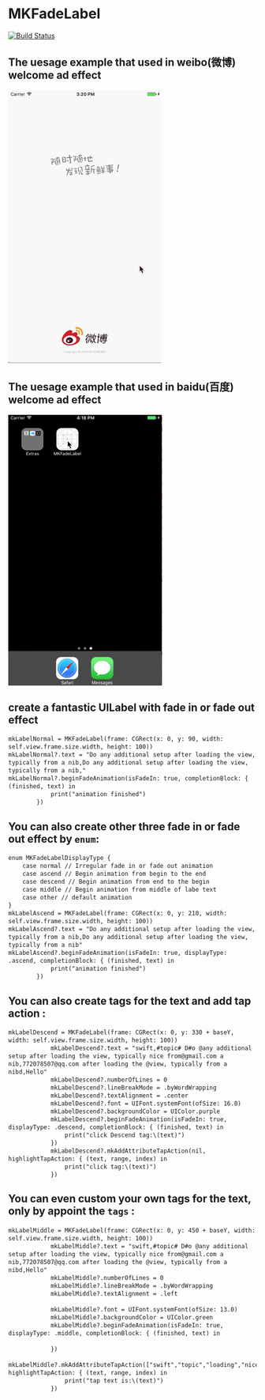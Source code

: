 MKFadeLabel
==============
[![Build Status](https://travis-ci.org/minhechen/MKFadeLabel.svg?branch=master)](https://travis-ci.org/minhechen/MKFadeLabel)

## The uesage example that used in weibo(微博) welcome ad effect
![Baidu](https://github.com/minhechen/MKFadeLabel/blob/master/MKFadeLabel/ScreenShot/weiboExample.gif)

## The uesage example that used in baidu(百度) welcome ad effect
![Weibo](https://github.com/minhechen/MKFadeLabel/blob/master/MKFadeLabel/ScreenShot/baiduExample.gif)

## create a fantastic UILabel with fade in or fade out effect
```
mkLabelNormal = MKFadeLabel(frame: CGRect(x: 0, y: 90, width: self.view.frame.size.width, height: 100))
mkLabelNormal?.text = "Do any additional setup after loading the view, typically from a nib,Do any additional setup after loading the view, typically from a nib,"
mkLabelNormal?.beginFadeAnimation(isFadeIn: true, completionBlock: { (finished, text) in
            print("animation finished")
        })
```

## You can also create other three fade in or fade out effect by ```enum```:
```
enum MKFadeLabelDisplayType {
    case normal // Irregular fade in or fade out animation
    case ascend // Begin animation from begin to the end
    case descend // Begin animation from end to the begin
    case middle // Begin animation from middle of labe text
    case other // default animation
}
mkLabelAscend = MKFadeLabel(frame: CGRect(x: 0, y: 210, width: self.view.frame.size.width, height: 100))
mkLabelAscend?.text = "Do any additional setup after loading the view, typically from a nib,Do any additional setup after loading the view, typically from a nib"
mkLabelAscend?.beginFadeAnimation(isFadeIn: true, displayType: .ascend, completionBlock: { (finished, text) in
            print("animation finished")
        })
```

## You can also create tags for the text and add tap action :
```
mkLabelDescend = MKFadeLabel(frame: CGRect(x: 0, y: 330 + baseY, width: self.view.frame.size.width, height: 100))
            mkLabelDescend?.text = "swift,#topic# D#o @any additional setup after loading the view, typically nice from@gmail.com a nib,772078507@qq.com after loading the @view, typically from a nibd,Hello"
            mkLabelDescend?.numberOfLines = 0
            mkLabelDescend?.lineBreakMode = .byWordWrapping
            mkLabelDescend?.textAlignment = .center
            mkLabelDescend?.font = UIFont.systemFont(ofSize: 16.0)
            mkLabelDescend?.backgroundColor = UIColor.purple
            mkLabelDescend?.beginFadeAnimation(isFadeIn: true, displayType: .descend, completionBlock: { (finished, text) in
                print("click Descend tag:\(text)")
            })
            mkLabelDescend?.mkAddAttributeTapAction(nil, highlightTapAction: { (text, range, index) in
                print("click tag:\(text)")
            })
```

## You can even custom your own tags for the text, only by appoint the ```tags``` :
```
mkLabelMiddle = MKFadeLabel(frame: CGRect(x: 0, y: 450 + baseY, width: self.view.frame.size.width, height: 100))
            mkLabelMiddle?.text = "swift,#topic# D#o @any additional setup after loading the view, typically nice from@gmail.com a nib,772078507@qq.com after loading the @view, typically from a nibd,Hello"
            mkLabelMiddle?.numberOfLines = 0
            mkLabelMiddle?.lineBreakMode = .byWordWrapping
            mkLabelMiddle?.textAlignment = .left
            
            mkLabelMiddle?.font = UIFont.systemFont(ofSize: 13.0)
            mkLabelMiddle?.backgroundColor = UIColor.green
            mkLabelMiddle?.beginFadeAnimation(isFadeIn: true, displayType: .middle, completionBlock: { (finished, text) in
                
            })
            mkLabelMiddle?.mkAddAttributeTapAction(["swift","topic","loading","nice","Hello"], highlightTapAction: { (text, range, index) in
                print("tap text is:\(text)")
            })
```

